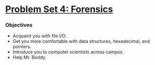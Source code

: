 # [Problem Set 4: Forensics](http://cdn.cs50.net/2016/x/psets/4/pset4/pset4.html)

### Objectives
- Acquaint you with file I/O.
- Get you more comfortable with data structures, hexadecimal, and pointers.
- Introduce you to computer scientists across campus.
- Help Mr. Boddy.
